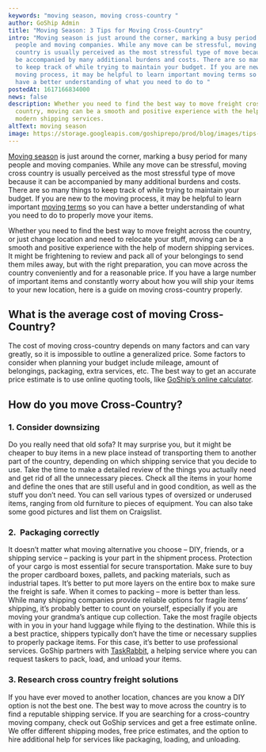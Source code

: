 ```yaml
---
keywords: "moving season, moving cross-country "
author: GoShip Admin
title: "Moving Season: 3 Tips for Moving Cross-Country"
intro: "Moving season is just around the corner, marking a busy period for many
  people and moving companies. While any move can be stressful, moving cross
  country is usually perceived as the most stressful type of move because it can
  be accompanied by many additional burdens and costs. There are so many things
  to keep track of while trying to maintain your budget. If you are new to the
  moving process, it may be helpful to learn important moving terms so you can
  have a better understanding of what you need to do to "
postedAt: 1617166834000
news: false
description: Whether you need to find the best way to move freight cross
  country, moving can be a smooth and positive experience with the help of
  modern shipping services.
altText: moving season
image: https://storage.googleapis.com/goshiprepo/prod/blog/images/tips-and-tricks-to-successfully-move-cross-country.jpg
---
```

[Moving season](https://www.goship.com/blog/moving-season-best-time-to-move/) is just around the corner, marking a busy period for many people and moving companies. While any move can be stressful, moving cross country is usually perceived as the most stressful type of move because it can be accompanied by many additional burdens and costs. There are so many things to keep track of while trying to maintain your budget. If you are new to the moving process, it may be helpful to learn important [moving terms](https://www.goship.com/blog/moving-terms-you-should-know/) so you can have a better understanding of what you need to do to properly move your items.

Whether you need to find the best way to move freight across the country, or just change location and need to relocate your stuff, moving can be a smooth and positive experience with the help of modern shipping services. It might be frightening to review and pack all of your belongings to send them miles away, but with the right preparation, you can move across the country conveniently and for a reasonable price. If you have a large number of important items and constantly worry about how you will ship your items to your new location, here is a guide on moving cross-country properly.

## What is the average cost of moving Cross-Country?

The cost of moving cross-country depends on many factors and can vary greatly, so it is impossible to outline a generalized price. Some factors to consider when planning your budget include mileage, amount of belongings, packaging, extra services, etc. The best way to get an accurate price estimate is to use online quoting tools, like [GoShip’s online calculator](https://www.goship.com/).



## How do you move Cross-Country?

### 1. Consider downsizing

Do you really need that old sofa? It may surprise you, but it might be cheaper to buy items in a new place instead of transporting them to another part of the country, depending on which shipping service that you decide to use. Take the time to make a detailed review of the things you actually need and get rid of all the unnecessary pieces. Check all the items in your home and define the ones that are still useful and in good condition, as well as the stuff you don’t need. You can sell various types of oversized or underused items, ranging from old furniture to pieces of equipment. You can also take some good pictures and list them on Craigslist.

### 2.  Packaging correctly

It doesn’t matter what moving alternative you choose – DIY, friends, or a shipping service – packing is your part in the shipment process. Protection of your cargo is most essential for secure transportation. Make sure to buy the proper cardboard boxes, pallets, and packing materials, such as industrial tapes. It’s better to put more layers on the entire box to make sure the freight is safe. When it comes to packing – more is better than less. While many shipping companies provide reliable options for fragile items’ shipping, it’s probably better to count on yourself, especially if you are moving your grandma’s antique cup collection. Take the most fragile objects with in you in your hand luggage while flying to the destination. While this is a best practice, shippers typically don’t have the time or necessary supplies to properly package items. For this case, it’s better to use professional services. GoShip partners with [TaskRabbit](https://www.taskrabbit.com/), a helping service where you can request taskers to pack, load, and unload your items.

### 3. Research cross country freight solutions

If you have ever moved to another location, chances are you know a DIY option is not the best one. The best way to move across the country is to find a reputable shipping service. If you are searching for a cross-country moving company, check out GoShip services and get a free estimate online. We offer different shipping modes, free price estimates, and the option to hire additional help for services like packaging, loading, and unloading.